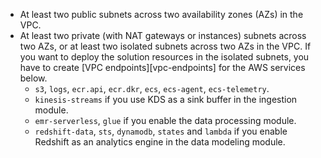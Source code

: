 - At least two public subnets across two availability zones (AZs) in the VPC.
- At least two private (with NAT gateways or instances) subnets across two AZs, or at least two isolated subnets across two AZs in the VPC. If you want to deploy the solution resources in the isolated subnets, you have to create [VPC endpoints][vpc-endpoints] for the AWS services below.
    - `s3`, `logs`, `ecr.api`, `ecr.dkr`, `ecs`, `ecs-agent`, `ecs-telemetry`.
    - `kinesis-streams` if you use KDS as a sink buffer in the ingestion module.
    - `emr-serverless`, `glue` if you enable the data processing module.
    - `redshift-data`, `sts`, `dynamodb`, `states` and `lambda` if you enable Redshift as an analytics engine in the data modeling module.